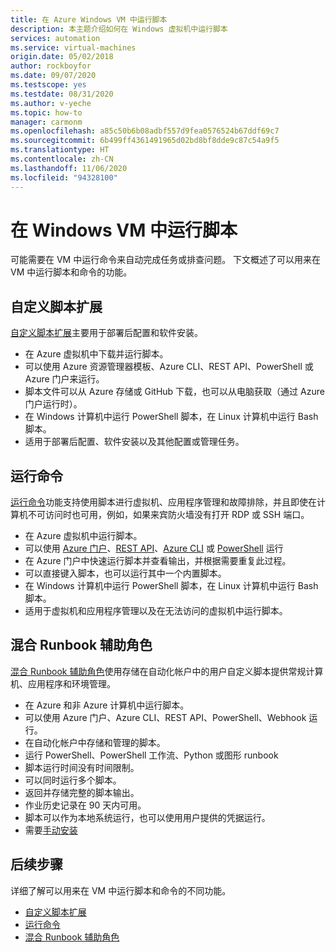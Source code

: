 ```yaml
---
title: 在 Azure Windows VM 中运行脚本
description: 本主题介绍如何在 Windows 虚拟机中运行脚本
services: automation
ms.service: virtual-machines
origin.date: 05/02/2018
author: rockboyfor
ms.date: 09/07/2020
ms.testscope: yes
ms.testdate: 08/31/2020
ms.author: v-yeche
ms.topic: how-to
manager: carmonm
ms.openlocfilehash: a85c50b6b08adbf557d9fea0576524b67ddf69c7
ms.sourcegitcommit: 6b499ff4361491965d02bd8bf8dde9c87c54a9f5
ms.translationtype: HT
ms.contentlocale: zh-CN
ms.lasthandoff: 11/06/2020
ms.locfileid: "94328100"
---
```

# <a name="run-scripts-in-your-windows-vm"></a>在 Windows VM 中运行脚本

可能需要在 VM 中运行命令来自动完成任务或排查问题。 下文概述了可以用来在 VM 中运行脚本和命令的功能。

## <a name="custom-script-extension"></a>自定义脚本扩展

[自定义脚本扩展](../extensions/custom-script-windows.md)主要用于部署后配置和软件安装。

* 在 Azure 虚拟机中下载并运行脚本。
* 可以使用 Azure 资源管理器模板、Azure CLI、REST API、PowerShell 或 Azure 门户来运行。
* 脚本文件可以从 Azure 存储或 GitHub 下载，也可以从电脑获取（通过 Azure 门户运行时）。
* 在 Windows 计算机中运行 PowerShell 脚本，在 Linux 计算机中运行 Bash 脚本。
* 适用于部署后配置、软件安装以及其他配置或管理任务。

<!--Verify successfully-->

## <a name="run-command"></a>运行命令

[运行命令](run-command.md)功能支持使用脚本进行虚拟机、应用程序管理和故障排除，并且即使在计算机不可访问时也可用，例如，如果来宾防火墙没有打开 RDP 或 SSH 端口。

* 在 Azure 虚拟机中运行脚本。
* 可以使用 [Azure 门户](run-command.md)、[REST API](https://docs.microsoft.com/rest/api/compute/virtual%20machines%20run%20commands/runcommand)、[Azure CLI](https://docs.azure.cn/cli/vm/run-command#az_vm_run_command_invoke) 或 [PowerShell](https://docs.microsoft.com/powershell/module/az.compute/invoke-azvmruncommand) 运行
* 在 Azure 门户中快速运行脚本并查看输出，并根据需要重复此过程。
* 可以直接键入脚本，也可以运行其中一个内置脚本。
* 在 Windows 计算机中运行 PowerShell 脚本，在 Linux 计算机中运行 Bash 脚本。
* 适用于虚拟机和应用程序管理以及在无法访问的虚拟机中运行脚本。

## <a name="hybrid-runbook-worker"></a>混合 Runbook 辅助角色

[混合 Runbook 辅助角色](../../automation/automation-hybrid-runbook-worker.md)使用存储在自动化帐户中的用户自定义脚本提供常规计算机、应用程序和环境管理。

* 在 Azure 和非 Azure 计算机中运行脚本。
* 可以使用 Azure 门户、Azure CLI、REST API、PowerShell、Webhook 运行。
* 在自动化帐户中存储和管理的脚本。
* 运行 PowerShell、PowerShell 工作流、Python 或图形 runbook
* 脚本运行时间没有时间限制。
* 可以同时运行多个脚本。
* 返回并存储完整的脚本输出。
* 作业历史记录在 90 天内可用。
* 脚本可以作为本地系统运行，也可以使用用户提供的凭据运行。
* 需要[手动安装](../../automation/automation-windows-hrw-install.md)

<!-- Not Available on ## Serial console-->
## <a name="next-steps"></a>后续步骤

详细了解可以用来在 VM 中运行脚本和命令的不同功能。

* [自定义脚本扩展](../extensions/custom-script-windows.md)
* [运行命令](run-command.md)
* [混合 Runbook 辅助角色](../../automation/automation-hybrid-runbook-worker.md)

<!-- Not Available on * [Serial console](serial-console.md)-->
<!-- Update_Description: update meta properties -->